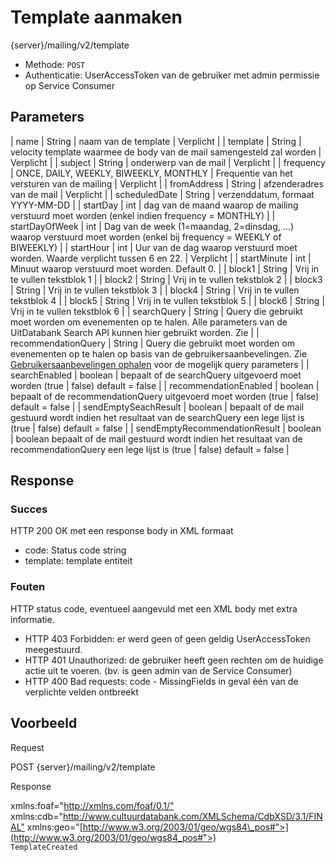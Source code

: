 ---
---

# Template aanmaken

  {server}/mailing/v2/template

* Methode: `POST`
* Authenticatie: UserAccessToken van de gebruiker met admin permissie op Service Consumer


## Parameters

| name | String | naam van de template | Verplicht |
| template | String | velocity template waarmee de body van de mail samengesteld zal worden | Verplicht |
| subject | String | onderwerp van de mail | Verplicht |
| frequency | ONCE, DAILY, WEEKLY, BIWEEKLY, MONTHLY | Frequentie van het versturen van de mailing | Verplicht |
| fromAddress | String | afzenderadres van de mail | Verplicht |
| scheduledDate | String | verzenddatum, formaat YYYY-MM-DD |
| startDay | int | dag van de maand waarop de mailing verstuurd moet worden (enkel indien frequency = MONTHLY) |
| startDayOfWeek | int | Dag van de week (1=maandag, 2=dinsdag, …) waarop verstuurd moet worden (enkel bij frequency = WEEKLY of BIWEEKLY) |
| startHour | int | Uur van de dag waarop verstuurd moet worden. Waarde verplicht tussen 6 en 22. | Verplicht |
| startMinute | int | Minuut waarop verstuurd moet worden. Default 0. |
| block1 | String | Vrij in te vullen tekstblok 1 |
| block2 | String | Vrij in te vullen tekstblok 2 |
| block3 | String | Vrij in te vullen tekstblok 3 |
| block4 | String | Vrij in te vullen tekstblok 4 |
| block5 | String | Vrij in te vullen tekstblok 5 |
| block6 | String | Vrij in te vullen tekstblok 6 |
| searchQuery | String | Query die gebruikt moet worden om evenementen op te halen. Alle parameters van de UitDatabank Search API kunnen hier gebruikt worden. Zie |
| recommendationQuery | String | Query die gebruikt moet worden om evenementen op te halen op basis van de gebruikersaanbevelingen. Zie [Gebruikersaanbevelingen ophalen](http://tools.uitdatabank.be/docs/uitid/recommendation#1.%20Gebruikersaanbevelingen%20ophalen) voor de mogelijk query parameters |
| searchEnabled | boolean | bepaalt of de searchQuery uitgevoerd moet worden (true | false) default = false |
| recommendationEnabled | boolean | bepaalt of de recommendationQuery uitgevoerd moet worden (true | false) default = false |
| sendEmptySeachResult | boolean | bepaalt of de mail gestuurd wordt indien het resultaat van de searchQuery een lege lijst is (true | false) default = false |
| sendEmptyRecommendationResult | boolean | boolean bepaalt of de mail gestuurd wordt indien het resultaat van de recommendationQuery een lege lijst is (true | false) default = false |

## Response  

### Succes

HTTP 200 OK met een response body in XML formaat  

* code: Status code string
* template: template entiteit

### Fouten

HTTP status code, eventueel aangevuld met een XML body met extra informatie.

* HTTP 403 Forbidden: er werd geen of geen geldig UserAccessToken meegestuurd.
* HTTP 401 Unauthorized: de gebruiker heeft geen rechten om de huidige actie uit te voeren. (bv. is geen admin van de Service Consumer)
* HTTP 400 Bad requests: code - MissingFields in geval één van de verplichte velden ontbreekt


## Voorbeeld

Request  


  POST {server}/mailing/v2/template


Response

  <?xml version="1.0" encoding="UTF-8" standalone="yes"?>  
  <response xmlns:rdf="<http://www.w3.org/1999/02/22-rdf-syntax-ns"> xmlns:foaf="<http://xmlns.com/foaf/0.1/"> xmlns:cdb="<http://www.cultuurdatabank.com/XMLSchema/CdbXSD/3.1/FINAL"> xmlns:geo="[http://www.w3.org/2003/01/geo/wgs84\_pos#">](http://www.w3.org/2003/01/geo/wgs84_pos#">)  
  <code>TemplateCreated</code>  
  <template>  
  <id>2</id>  
  <name>TestTemplate</name>  
  <template>template</template>  
  <subject>TestMailing</subject>  
  <frequency>DAILY</frequency>  
  <startDay>0</startDay>  
  <startHour>0</startHour>  
  <startMinute>0</startMinute>  
  <startDayOfWeek>0</startDayOfWeek>  
  <recommendationsResultEqualTreshold>100</recommendationsResultEqualTreshold>  
  <searchResultEqualTreshold>100</searchResultEqualTreshold>  
  <serviceConsumerKey>68bd998e84216f530bb5b4f742ffab41</serviceConsumerKey>  
  </template>
  </response>

